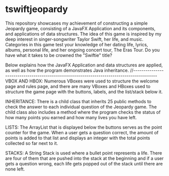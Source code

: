 # tswiftjeopardy
This repository showcases my achievement of constructing a simple Jeopardy game, 
consisting of a JavaFX Application and its components, and applications 
of data structures. The idea of this game is inspired by my deep interest in
singer-songwriter Taylor Swift, her life, and music. Categories in this game
test your knowledge of her dating life, lyrics, albums, personal life, and her
ongoing concert tour, The Eras Tour. Do you have what it takes to be crowned
the "Swiftie" title?

Below explains how the JavaFX Application and data structures are applied, as well as
how the program demonstrates Java inheritance.
//------------------------------------------------------------------------------------------
VBOX AND HBOX: Numerous VBoxes were used to structure the welcome page and rules page,
and there are many VBoxes and HBoxes used to structure the game page with the buttons,
labels, and the list/stack below it.

INHERITANCE: There is a child class that inherits 25 public methods to check the answer
to each individual question of the Jeopardy game. The child class also includes a method
where the program checks the status of how many points you earned and how many lives you
have left.

LISTS: The ArrayList that is displayed below the buttons serves as the point counter
for the game. When a user gets a question correct, the amount of points is added to that
list and displays an integer with the total points collected so far next to it.

STACKS: A String Stack is used where a bullet point represents a life. There are four
of them that are pushed into the stack at the beginning and if a user gets a question
wrong, each life gets popped out of the stack until there are none left.

